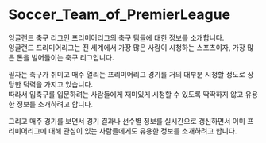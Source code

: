 # Soccer_Team_of_PremierLeague
잉글랜드 축구 리그인 프리미어리그의 축구 팀들에 대한 정보를 소개합니다.<br>
잉글랜드 프리미어리그는 전 세계에서 가장 많은 사람이 시청하는 스포츠이자, 가장 많은 돈을 벌어들이는 축구 리그입니다.

필자는 축구가 취미고 매주 열리는 프리미어리그 경기를 거의 대부분 시청할 정도로 상당한 덕력을 가지고 있습니다.<br>
따라서 입축구를 입문하려는 사람들에게 재미있게 시청할 수 있도록 딱딱하지 않고 유용한 정보를 소개하려고 합니다.

그리고 매주 경기를 보면서 경기 결과나 선수별 정보를 실시간으로 갱신하면서 이미 프리미어리그에 대해 관심이 있는 사람들에게도 유용한 정보를 소개하려고 합니다.
